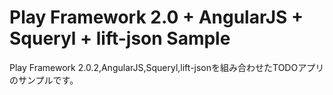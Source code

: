 # Play Framework 2.0 + AngularJS + Squeryl + lift-json Sample

Play Framework 2.0.2,AngularJS,Squeryl,lift-jsonを組み合わせたTODOアプリのサンプルです。

